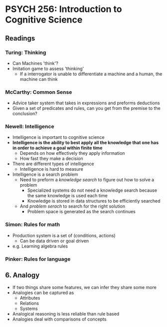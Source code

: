 # PSYCH 256: Introduction to Cognitive Science

## Readings

### Turing: Thinking
- Can Machines 'think'?
- Imitation game to assess 'thinking'
    - If a interrogator is unable to differentiate a machine and a human, the machine can think

### McCarthy: Common Sense
- Advice taker system that takes in expressions and preforms deductions
- Given a set of predicates and rules, can you get from the premise to the conclusion?

### Newell: Intelligence
- Intelligence is important to cognitive science
- **Intelligence is the ability to best apply all the knowledge that one has in order to achieve a goal within finite time**
    - Depends on how effectively they apply information
    - How fast they make a decision
- There are different types of intelligence
    - Intelligence is hard to measure
- Intelligence is a search problem
    - Need to preform a *knowledge search* to figure out how to solve a problem
        - Specialized systems do not need a knowledge search because the same knowledge is used each time
        - Knowledge is stored in data structures to be efficiently searched
    - And *problem serach* to search for the right solution
        - Problem space is generated as the search continues

### Simon: Rules for math
- Production system is a set of (conditions, actions)
    - Can be data driven or goal driven
- e.g. Learning algebra rules

### Pinker: Rules for language

## 6. Analogy
- If two things share some features, we can infer they share some more
- Analogies can be captured as
    - Attributes
    - Relations
    - Systems
- Analogical reasoning is less reliable than rule based
- Analogies deal with comparisons of concepts
